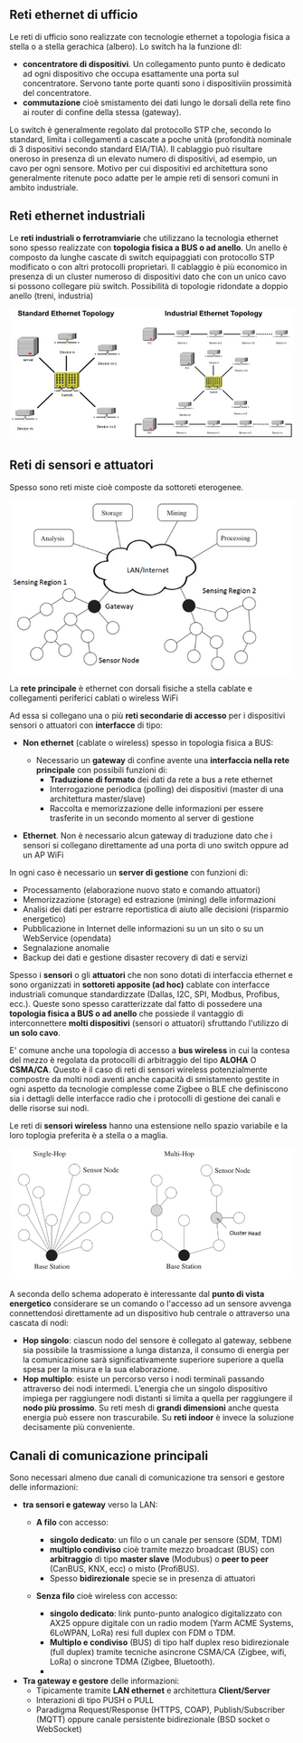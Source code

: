 ## **Reti ethernet di ufficio**

Le reti di ufficio sono realizzate con tecnologie ethernet a topologia fisica a stella o a stella gerachica (albero). Lo switch ha la funzione dI:
- **concentratore di dispositivi**. Un collegamento punto punto è dedicato ad ogni dispositivo che occupa esattamente una porta sul concentratore. Servono tante porte quanti sono i dispositiviin prossimità del concentratore.
- **commutazione** cioè smistamento dei dati lungo le dorsali della rete fino ai router di confine della stessa (gateway).

Lo switch è generalmente regolato dal protocollo STP che, secondo lo standard, limita i collegamenti a cascate a poche unità (profondità nominale di 3 dispositivi secondo standard EIA/TIA).
Il cablaggio può risultare oneroso in presenza di un elevato numero di dispositivi, ad esempio, un cavo per ogni sensore. Motivo per cui dispositivi ed architettura sono generalmente ritenute poco adatte per le ampie reti di sensori comuni in ambito industriale.

## **Reti ethernet industriali**

Le **reti industriali o ferrotramviarie** che utilizzano la tecnologia ethernet sono spesso realizzate con **topologia fisica a BUS o ad anello**.
Un anello è composto da lunghe cascate di switch equipaggiati con protocollo STP modificato o con altri protocolli proprietari.
Il cablaggio è più economico in presenza di un cluster numeroso di dispositivi dato che con un unico cavo si possono collegare più switch.
Possibilità di topologie ridondate a doppio anello (treni, industria)

![industrialnet](industrialnet.jpg)

## **Reti di sensori e attuatori**

Spesso sono reti miste cioè composte da sottoreti eterogenee.

![sensor network](sensornet1.png)

La **rete principale** è ethernet con dorsali fisiche a stella cablate e collegamenti periferici cablati o wireless WiFi

Ad essa si collegano una o più **reti secondarie di accesso** per i dispositivi sensori o attuatori con **interfacce** di tipo:
- **Non ethernet** (cablate o wireless) spesso in topologia fisica a BUS:
    - Necessario un **gateway** di confine avente una **interfaccia nella rete principale** con possibili funzioni di:
        - **Traduzione di formato** dei dati da rete a bus a rete ethernet
        - Interrogazione periodica (polling) dei dispositivi (master di una architettura master/slave)
        - Raccolta e memorizzazione delle informazioni per essere trasferite in un secondo momento al server di gestione

- **Ethernet**. Non è necessario alcun gateway di traduzione dato che i sensori si collegano direttamente ad una porta di uno switch oppure ad un AP WiFi
   
In ogni caso è necessario un **server di gestione** con funzioni di:
- Processamento (elaborazione nuovo stato e comando attuatori)
- Memorizzazione (storage) ed estrazione (mining) delle informazioni
- Analisi dei dati per estrarre reportistica di aiuto alle decisioni (risparmio energetico)
- Pubblicazione in Internet delle informazioni su un un sito o su un WebService (opendata)
- Segnalazione anomalie
- Backup dei dati e gestione disaster recovery di dati e servizi
     
Spesso i **sensori** o gli **attuatori** che non sono dotati di interfaccia ethernet e sono organizzati in **sottoreti apposite (ad hoc)** cablate con interfacce industriali comunque standardizzate (Dallas, I2C, SPI, Modbus, Profibus, ecc.). Queste sono spesso caratterizzate dal fatto di possedere una **topologia fisica a BUS o ad anello** che possiede il vantaggio di interconnettere **molti dispositivi** (sensori o attuatori) sfruttando l'utilizzo di **un solo cavo**. 

E' comune anche una topologia di accesso a **bus wireless** in cui la contesa del mezzo è regolata da protocolli di arbitraggio del tipo **ALOHA** O **CSMA/CA**. Questo è il caso di reti di sensori wireless potenzialmente compostre da molti nodi aventi anche capacità di smistamento gestite in ogni aspetto da tecnologie complesse come Zigbee o BLE che definiscono sia i dettagli delle interfacce radio che i protocolli di gestione dei canali e delle risorse sui nodi.

Le reti di **sensori wireless** hanno una estensione nello spazio variabile e la loro toplogia preferita è a stella o a maglia.

![hops](hops.png)

A seconda dello schema adoperato è interessante dal **punto di vista energetico** considerare se un comando o l'accesso ad un sensore avvenga connettendosi direttamente ad un dispositivo hub centrale o attraverso una cascata di nodi:
- **Hop singolo**: ciascun nodo del sensore è collegato al gateway, sebbene sia possibile la trasmissione a lunga distanza, il consumo di energia per la comunicazione sarà significativamente superiore superiore a quella spesa per la misura e la sua elaborazione. 
- **Hop multiplo**: esiste un percorso verso i nodi terminali passando attraverso dei nodi intermedi. L’energia che un singolo dispositivo impiega per raggiungere nodi distanti si limita a quella per raggiungere il **nodo più prossimo**. Su reti mesh di **grandi dimensioni** anche questa energia può essere non trascurabile. Su **reti indoor** è invece la soluzione decisamente più conveniente.

##  **Canali di comunicazione principali**

Sono necessari almeno due canali di comunicazione tra sensori e gestore delle informazioni:
- **tra sensori e gateway** verso la LAN:
    - **A filo** con accesso:
        - **singolo dedicato**: un filo o un canale per sensore (SDM, TDM)
        - **multiplo condiviso** cioè tramite mezzo broadcast (BUS) con **arbitraggio** di tipo **master slave** (Modubus) o **peer to peer** (CanBUS, KNX, ecc) o misto (ProfiBUS). 
        - Spesso **bidirezionale** specie se in presenza di attuatori
        
    - **Senza filo** cioè wireless con accesso:
        - **singolo dedicato**: link punto-punto analogico digitalizzato con AX25 oppure digitale con un radio modem (Yarm ACME Systems, 6LoWPAN, LoRa) resi full duplex con FDM o TDM.
        - **Multiplo e condiviso** (BUS) di tipo half duplex reso bidirezionale (full duplex) tramite tecniche asincrone CSMA/CA (Zigbee, wifi, LoRa) o sincrone TDMA (Zigbee, Bluetooth).
        - 
- **Tra gateway e gestore** delle informazioni:
     - Tipicamente tramite **LAN ethernet** e architettura **Client/Server**
     - Interazioni di tipo PUSH o PULL
     - Paradigma Request/Response (HTTPS, COAP), Publish/Subscriber (MQTT) oppure canale persistente bidirezionale (BSD socket o WebSocket)







    




